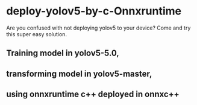 # deploy-yolov5-by-c-Onnxruntime
Are you confused with not deploying yolov5 to your device? Come and try this super easy solution.
## Training model in yolov5-5.0, 
## transforming model in yolov5-master,
## using onnxruntime c++ deployed in onnxc++
